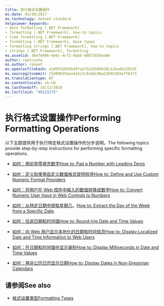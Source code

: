 ```yaml
---
title: 执行格式设置操作
ms.date: 03/30/2017
ms.technology: dotnet-standard
helpviewer_keywords:
- date formatting [.NET Framework]
- formatting [.NET Framework], how-to topics
- time formatting [.NET Framework]
- formatting [.NET Framework], base types
- formatting strings [.NET Framework], how-to topics
- strings [.NET Framework], formatting
ms.assetid: 36e7e096-4e6c-4cf2-9ab6-68073026ea0e
author: rpetrusha
ms.author: ronpet
ms.openlocfilehash: a1d9f62055b497aa7522d589610c12badb2361d5
ms.sourcegitcommit: 15d99019aea4a5c3c91ddc9ba23692284a7f61f3
ms.translationtype: HT
ms.contentlocale: zh-CN
ms.lasthandoff: 10/12/2018
ms.locfileid: "49123275"
---
```

# <a name="performing-formatting-operations"></a><span data-ttu-id="c872a-102">执行格式设置操作</span><span class="sxs-lookup"><span data-stu-id="c872a-102">Performing Formatting Operations</span></span>
<span data-ttu-id="c872a-103">以下主题提供用于执行特定格式设置操作的分步说明。</span><span class="sxs-lookup"><span data-stu-id="c872a-103">The following topics provide step-by-step instructions for performing specific formatting operations.</span></span>  
  
-   [<span data-ttu-id="c872a-104">如何：用前导零填充数字</span><span class="sxs-lookup"><span data-stu-id="c872a-104">How to: Pad a Number with Leading Zeros</span></span>](../../../docs/standard/base-types/how-to-pad-a-number-with-leading-zeros.md)  
  
-   [<span data-ttu-id="c872a-105">如何：定义和使用自定义数值格式提供程序</span><span class="sxs-lookup"><span data-stu-id="c872a-105">How to: Define and Use Custom Numeric Format Providers</span></span>](../../../docs/standard/base-types/how-to-define-and-use-custom-numeric-format-providers.md)  
  
-   [<span data-ttu-id="c872a-106">如何：将用户在 Web 控件中输入的数值转换成数字</span><span class="sxs-lookup"><span data-stu-id="c872a-106">How to: Convert Numeric User Input in Web Controls to Numbers</span></span>](../../../docs/standard/base-types/how-to-convert-numeric-user-input-in-web-controls-to-numbers.md)  
  
-   <span data-ttu-id="c872a-107">[如何：从特定日期中提取星期几](../../../docs/standard/base-types/how-to-extract-the-day-of-the-week-from-a-specific-date.md)。</span><span class="sxs-lookup"><span data-stu-id="c872a-107">[How to: Extract the Day of the Week from a Specific Date](../../../docs/standard/base-types/how-to-extract-the-day-of-the-week-from-a-specific-date.md).</span></span>  
  
-   [<span data-ttu-id="c872a-108">如何：往返日期和时间值</span><span class="sxs-lookup"><span data-stu-id="c872a-108">How to: Round-trip Date and Time Values</span></span>](../../../docs/standard/base-types/how-to-round-trip-date-and-time-values.md)  
  
-   [<span data-ttu-id="c872a-109">如何：向 Web 用户显示本地化的日期和时间信息</span><span class="sxs-lookup"><span data-stu-id="c872a-109">How to: Display Localized Date and Time Information to Web Users</span></span>](../../../docs/standard/base-types/how-to-display-localized-date-and-time-information-to-web-users.md)  
  
-   [<span data-ttu-id="c872a-110">如何：在日期和时间值中显示毫秒</span><span class="sxs-lookup"><span data-stu-id="c872a-110">How to: Display Milliseconds in Date and Time Values</span></span>](../../../docs/standard/base-types/how-to-display-milliseconds-in-date-and-time-values.md)  
  
-   [<span data-ttu-id="c872a-111">如何：用非公历日历显示日期</span><span class="sxs-lookup"><span data-stu-id="c872a-111">How to: Display Dates in Non-Gregorian Calendars</span></span>](../../../docs/standard/base-types/how-to-display-dates-in-non-gregorian-calendars.md)  
  
## <a name="see-also"></a><span data-ttu-id="c872a-112">请参阅</span><span class="sxs-lookup"><span data-stu-id="c872a-112">See also</span></span>

- [<span data-ttu-id="c872a-113">格式设置类型</span><span class="sxs-lookup"><span data-stu-id="c872a-113">Formatting Types</span></span>](../../../docs/standard/base-types/formatting-types.md)
